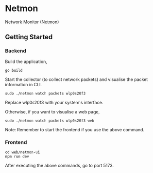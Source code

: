# Netmon

Network Monitor (Netmon)

## Getting Started

### Backend

Build the application,

```
go build
```

Start the collector (to collect network packets) and visualise the packet information in CLI.

```
sudo ./netmon watch packets wlp0s20f3
```

Replace wlp0s20f3 with your system's interface.

Otherwise, if you want to visualise a web page,

```
sudo ./netmon watch packets wlp0s20f3 web
```

Note: Remember to start the frontend if you use the above command.

### Frontend

```
cd web/netmon-ui
npm run dev
```

After executing the above commands, go to port 5173.



